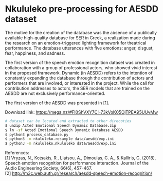 # Nkululeko pre-processing for AESDD dataset

The motive for the creation of the database was the absence of a publically available high-quality database for SER in Greek, a realization made during the research on an emotion-triggered lighting framework for theatrical performance. The database utterances with five emotions: anger, disgust, fear, happiness, and sadness.

The first version of the speech emotion recognition dataset was created in collaboration with a group of professional actors, who showed vivid interest in the proposed framework. Dynamic (in AESDD) refers to the intention of constantly expanding the database through the contribution of actors and performers that are involved, or interested in the project. While the call for contribution addresses to actors, the SER models that are trained on the AESDD are not exclusively performance-oriented.

The first version of the AESDD was presented in [1].

Download link: https://mega.nz/#F!0ShVXY7C!-73kVoK05OjTPEA95UUvMw

```bash
# dataset can be located and extracted to other direcoties
$ unzip Acted Emotional Speech Dynamic Database.zip
$ ln -sf Acted Emotional Speech Dynamic Database AESDD 
$ python3 process_database.py
$ python3 -m nkululeko.resample data/aesdd/exp.ini
$ python3 -m nkululeko.nkululeko data/aesdd/exp.ini
```

References:  
[1] Vryzas, N., Kotsakis, R., Liatsou, A., Dimoulas, C. A., & Kalliris, G. (2018). Speech emotion recognition for performance interaction. Journal of the Audio Engineering Society, 66(6), 457-467.  
[2] http://m3c.web.auth.gr/research/aesdd-speech-emotion-recognition/